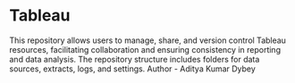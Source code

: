 # Tableau
 This repository allows users to manage, share, and version control Tableau resources, facilitating collaboration and ensuring consistency in reporting and data analysis. The repository structure includes folders for data sources, extracts, logs, and settings.
Author - Aditya Kumar Dybey
